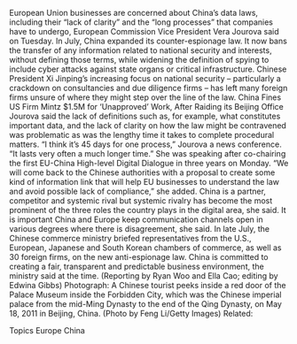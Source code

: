 European Union businesses are concerned about China’s data laws, including their “lack of clarity” and the “long processes” that companies have to undergo, European Commission Vice President Vera Jourova said on Tuesday.
In July, China expanded its counter-espionage law. It now bans the transfer of any information related to national security and interests, without defining those terms, while widening the definition of spying to include cyber attacks against state organs or critical infrastructure.
Chinese President Xi Jinping’s increasing focus on national security – particularly a crackdown on consultancies and due diligence firms – has left many foreign firms unsure of where they might step over the line of the law.
China Fines US Firm Mintz $1.5M for ‘Unapproved’ Work, After Raiding its Beijing Office
Jourova said the lack of definitions such as, for example, what constitutes important data, and the lack of clarity on how the law might be contravened was problematic as was the lengthy time it takes to complete procedural matters.
“I think it’s 45 days for one process,” Jourova a news conference. “It lasts very often a much longer time.”
She was speaking after co-chairing the first EU-China High-level Digital Dialogue in three years on Monday.
“We will come back to the Chinese authorities with a proposal to create some kind of information link that will help EU businesses to understand the law and avoid possible lack of compliance,” she added.
China is a partner, competitor and systemic rival but systemic rivalry has become the most prominent of the three roles the country plays in the digital area, she said.
It is important China and Europe keep communication channels open in various degrees where there is disagreement, she said.
In late July, the Chinese commerce ministry briefed representatives from the U.S., European, Japanese and South Korean chambers of commerce, as well as 30 foreign firms, on the new anti-espionage law.
China is committed to creating a fair, transparent and predictable business environment, the ministry said at the time.
(Reporting by Ryan Woo and Ella Cao; editing by Edwina Gibbs)
Photograph: A Chinese tourist peeks inside a red door of the Palace Museum inside the Forbidden City, which was the Chinese imperial palace from the mid-Ming Dynasty to the end of the Qing Dynasty, on May 18, 2011 in Beijing, China. (Photo by Feng Li/Getty Images)
Related:

Topics
Europe
China
